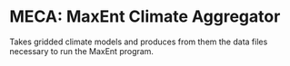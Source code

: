 MECA: MaxEnt Climate Aggregator
===============================

Takes gridded climate models and produces from them the data files necessary to
run the MaxEnt program.
